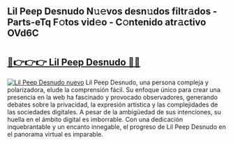 ## Lil Peep Desnudo N𝚞𝚎vos desn𝚞dos filtr𝚊dos - Parts-eTq F𝚘tos vid𝚎o - C𝚘ntenido atr𝚊ctivo OVd6C

# <h2><a href="http://mb8weg.tromn.icu/?c=Lil+Peep+Desnudo">🔗👉👉👉 Lil Peep Desnudo 🔗🔗</a></h2>

[![Lil Peep Desnudo nuevo](https://i.imgur.com/pEAQMta.gif)](http://mb8weg.tromn.icu/?c=Lil+Peep+Desnudo)
Lil Peep Desnudo, una persona compleja y polarizadora, elude la comprensión fácil. Su enfoque único para crear una presencia en la web ha fascinado y provocado observadores, generando debates sobre la privacidad, la expresión artística y las complejidades de las sociedades digitales. A pesar de la ambigüedad de sus intenciones, su huella en el ámbito digital es imborrable. Con una dedicación inquebrantable y un encanto innegable, el progreso de Lil Peep Desnudo en el panorama virtual es imparable.
